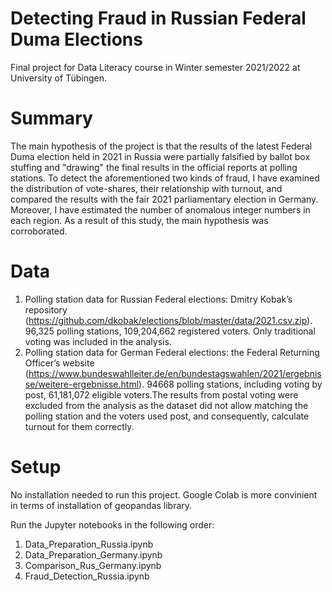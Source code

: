 # Detecting Fraud in Russian Federal Duma Elections

Final project for Data Literacy course in Winter semester 2021/2022 at University of Tübingen.

# Summary
The main hypothesis of the project is that the results of the latest Federal Duma election held in 2021 in Russia were partially falsified by ballot box stuffing and
"drawing" the final results in the official reports at polling stations. To detect the aforementioned two kinds of fraud, I have examined the distribution of vote-shares, their relationship with turnout, and compared the results with the fair 2021 parliamentary election in Germany. Moreover, I have estimated the number of anomalous integer numbers in each region. As a result of this study, the main hypothesis was corroborated.

# Data
1. Polling station data for Russian Federal elections: Dmitry Kobak’s repository (https://github.com/dkobak/elections/blob/master/data/2021.csv.zip). 96,325
polling stations, 109,204,662 registered voters. Only traditional voting was included in the analysis. 
2. Polling station data for German Federal elections: the Federal Returning Officer’s website (https://www.bundeswahlleiter.de/en/bundestagswahlen/2021/ergebnisse/weitere-ergebnisse.html). 94668 polling stations, including voting by post, 61,181,072 eligible voters.The results from postal voting were excluded from the analysis as the dataset did
not allow matching the polling station and the voters used post, and consequently, calculate turnout for them correctly.

# Setup

No installation needed to run this project. Google Colab is more convinient in terms of installation of geopandas library.

Run the Jupyter notebooks in the following order:
1. Data_Preparation_Russia.ipynb
2. Data_Preparation_Germany.ipynb
3. Comparison_Rus_Germany.ipynb
4. Fraud_Detection_Russia.ipynb
